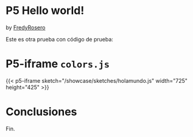 # P5 Hello world!
by [FredyRosero](/showcase/docs/info/Fredy/)

Este es otra prueba con código de prueba:

# P5-iframe `colors.js`

{{< p5-iframe sketch="/showcase/sketches/holamundo.js" width="725" height="425" >}}

# Conclusiones

Fin.


